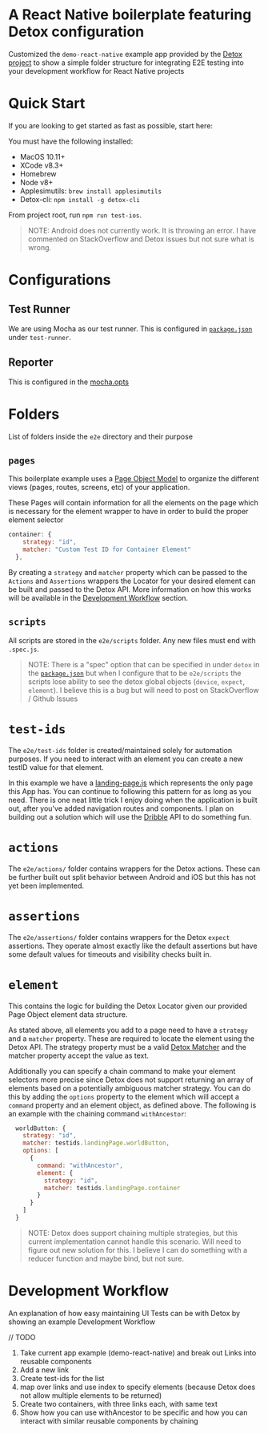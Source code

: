 # A React Native boilerplate featuring Detox configuration

Customized the `demo-react-native` example app provided by the [Detox project](https://github.com/wix/Detox/tree/master/examples/demo-react-native) to show a simple folder structure for integrating E2E testing into your development workflow for React Native projects

# Quick Start

If you are looking to get started as fast as possible, start here:

You must have the following installed:

- MacOS 10.11+
- XCode v8.3+
- Homebrew
- Node v8+
- Applesimutils: `brew install applesimutils`
- Detox-cli: `npm install -g detox-cli`

From project root, run `npm run test-ios`.

> NOTE: Android does not currently work. It is throwing an error. I have commented on StackOverflow and Detox issues but not sure what is wrong.

# Configurations

## Test Runner

We are using Mocha as our test runner. This is configured in [`package.json`](../package.json) under
`test-runner`.

## Reporter

This is configured in the [mocha.opts](./e2e/config/mocha.opts)

# Folders

List of folders inside the `e2e` directory and their purpose

## `pages`

This boilerplate example uses a [Page Object Model](https://medium.com/tech-tajawal/page-object-model-pom-design-pattern-f9588630800b) to organize the different views (pages, routes, screens, etc) of your application.

These Pages will contain information for all the elements on the page which is necessary for the element wrapper to have in order to build the proper element selector

```js
container: {
    strategy: "id",
    matcher: "Custom Test ID for Container Element"
  },
```

By creating a `strategy` and `matcher` property which can be passed to the `Actions` and `Assertions` wrappers the Locator for your desired element can be built and passed to the Detox API. More information on how this works will be available in the [Development Workflow](#Development-Workflow) section.

## `scripts`

All scripts are stored in the `e2e/scripts` folder. Any new files
must end with `.spec.js`.

> NOTE: There is a "spec" option that can be specified in under `detox` in the [`package.json`](./package.json#detox) but when I configure that to be `e2e/scripts` the scripts lose ability to see the detox global objects (`device`, `expect`, `element`). I believe this is a bug but will need to post on StackOverflow / Github Issues

# `test-ids`

The `e2e/test-ids` folder is created/maintained solely for automation purposes.
If you need to interact with an element you can create a new testID value for that
element.

In this example we have a [landing-page.js](./e2e/test-ids/landing-page.js) which represents the only page this App has. You can continue to following this pattern for as long as you need. There is one neat little trick I enjoy doing when the application is built out, after you've added navigation routes and components. I plan on building out a solution which will use the [Dribble](http://developer.dribbble.com/v2/) API to do something fun.

# `actions`

The `e2e/actions/` folder contains wrappers for the Detox actions. These can be
further built out split behavior between Android and iOS but this has not yet
been implemented.

# `assertions`

The `e2e/assertions/` folder contains wrappers for the Detox `expect`
assertions. They operate almost exactly like the default assertions but have
some default values for timeouts and visibility checks built in.

# `element`

This contains the logic for building the Detox Locator given our provided Page Object element data structure.

As stated above, all elements you add to a page need to have a `strategy` and a `matcher` property. These are required to locate the element using the Detox API. The strategy property must be a valid [Detox Matcher](https://github.com/wix/Detox/blob/master/docs/APIRef.Matchers.md) and the matcher property accept the value as text.

Additionally you can specify a chain command to make your element selectors more precise since Detox does not support returning an array of elements based on a potentially ambiguous matcher strategy. You can do this by adding the `options` property to the element which will accept a `command` property and an element object, as defined above. The following is an example with the chaining command `withAncestor`:

```js
  worldButton: {
    strategy: "id",
    matcher: testids.landingPage.worldButton,
    options: [
      {
        command: "withAncestor",
        element: {
          strategy: "id",
          matcher: testids.landingPage.container
        }
      }
    ]
  }
```

> NOTE: Detox does support chaining multiple strategies, but this current implementation cannot handle this scenario. Will need to figure out new solution for this. I believe I can do something with a reducer function and maybe bind, but not sure.

# Development Workflow

An explanation of how easy maintaining UI Tests can be with Detox by showing an example Development Workflow

// TODO

1. Take current app example (demo-react-native) and break out Links into reusable components
2. Add a new link
3. Create test-ids for the list
4. map over links and use index to specify elements (because Detox does not allow multiple elements to be returned)
5. Create two containers, with three links each, with same text
6. Show how you can use withAncestor to be specific and how you can interact with similar reusable components by chaining
